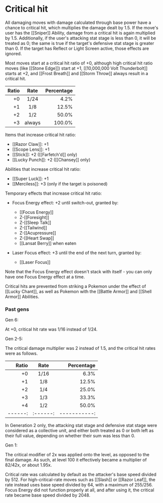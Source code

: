 # Critical hit

All damaging moves with damage calculated through base power have a chance to critical hit, which multiplies the damage dealt by 1.5. If the move's user has the [[Sniper]] Ability, damage from a critical hit is again multiplied by 1.5. Additionally, if the user's attacking stat stage is less than 0, it will be treated as 0; the same is true if the target's defensive stat stage is greater than 0. If the target has Reflect or Light Screen active, those effects are ignored.

Most moves start at a critical hit ratio of +0, although high critical hit ratio moves (like [[Stone Edge]]) start at +1, [[10,000,000 Volt Thunderbolt]] starts at +2, and [[Frost Breath]] and [[Storm Throw]] always result in a critical hit.

| Ratio | Rate   | Percentage |
|------:|:------:|-----------:|
| +0    | 1/24   |       4.2% |
| +1    | 1/8    |      12.5% |
| +2    | 1/2    |      50.0% |
| +3    | always |     100.0% |

Items that increase critical hit ratio:

- [[Razor Claw]]: +1
- [[Scope Lens]]: +1
- [[Stick]]: +2 ([[Farfetch'd]] only)
- [[Lucky Punch]]: +2 ([[Chansey]] only)

Abilities that increase critical hit ratio:

- [[Super Luck]]: +1
- [[Merciless]]: +3 (only if the target is poisoned)

Temporary effects that increase critical hit ratio:

- Focus Energy effect: +2 until switch-out, granted by:
    - [[Focus Energy]]
    - Z-[[Foresight]]
    - Z-[[Sleep Talk]]
    - Z-[[Tailwind]]
    - Z-[[Acupressure]]
    - Z-[[Heart Swap]]
    - [[Lansat Berry]] when eaten

- Laser Focus effect: +3 until the end of the next turn, granted by:
    - [[Laser Focus]]

Note that the Focus Energy effect doesn't stack with itself - you can only have one Focus Energy effect at a time.

Critical hits are prevented from striking a Pokemon under the effect of [[Lucky Chant]], as well as Pokemon with the [[Battle Armor]] and [[Shell Armor]] Abilities.

### Past gens

Gen 6:

At +0, critical hit rate was 1/16 instead of 1/24.

Gen 2-5:

The critical damage multiplier was 2 instead of 1.5, and the critical hit rates were as follows.

| Ratio | Rate   | Percentage |
|------:|:------:|-----------:|
| +0    | 1/16   |       6.3% |
| +1    | 1/8    |      12.5% |
| +2    | 1/4    |      25.0% |
| +3    | 1/3    |      33.3% |
| +4    | 1/2    |      50.0% |
|------:|:------:|-----------:|

In Generation 2 only, the attacking stat stage and defensive stat stage were considered as a collective unit, and either both treated as 0 or both left as their full value, depending on whether their sum was less than 0.

Gen 1:

The critical modifier of 2x was applied onto the level, as opposed to the final damage. As such, at level 100 it effectively became a multiplier of 82/42x, or about 1.95x.

Critical rate was calculated by default as the attacker's base speed divided by 512.
For high-critical-rate moves such as [[Slash]] or [[Razor Leaf]], the rate instead uses base speed divided by 64, with a maximum of 255/256.
Focus Energy did not function properly at all, and after using it, the critical rate became base speed divided by 2048.

